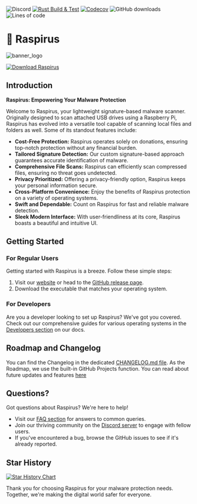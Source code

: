 ![Discord](https://img.shields.io/discord/1132753101485514774?logo=discord&label=Join%20the%20Discord)
[![Rust Build & Test](https://github.com/Benji377/Raspirus/actions/workflows/rust.yml/badge.svg)](https://github.com/Benji377/Raspirus/actions/workflows/rust.yml)
[![Codecov](https://codecov.io/gh/Raspirus/Raspirus/branch/main/graph/badge.svg?token=0GFFWY7YBP)](https://codecov.io/gh/Raspirus/Raspirus)
![GitHub downloads](https://img.shields.io/github/downloads/Raspirus/Raspirus/total?label=Downloads)
![Lines of code](https://img.shields.io/tokei/lines/github/badges/shields?label=Lines%20of%20Code)

# :rocket: Raspirus
![banner_logo](https://user-images.githubusercontent.com/50681275/223684389-ed0f104f-c183-4223-9723-c268e7cc5268.png)

[![Download Raspirus](https://a.fsdn.com/con/app/sf-download-button)](https://sourceforge.net/projects/raspirus/files/latest/download)

## Introduction

**Raspirus: Empowering Your Malware Protection**

Welcome to Raspirus, your lightweight signature-based malware scanner. Originally designed to scan attached USB drives using a Raspberry Pi, Raspirus has evolved into a versatile tool capable of scanning local files and folders as well. Some of its standout features include:

- **Cost-Free Protection:** Raspirus operates solely on donations, ensuring top-notch protection without any financial burden.
- **Tailored Signature Detection:** Our custom signature-based approach guarantees accurate identification of malware.
- **Comprehensive File Scans:** Raspirus can efficiently scan compressed files, ensuring no threat goes undetected.
- **Privacy Prioritized:** Offering a privacy-friendly option, Raspirus keeps your personal information secure.
- **Cross-Platform Convenience:** Enjoy the benefits of Raspirus protection on a variety of operating systems.
- **Swift and Dependable:** Count on Raspirus for fast and reliable malware detection.
- **Sleek Modern Interface:** With user-friendliness at its core, Raspirus boasts a beautiful and intuitive UI.

## Getting Started

### For Regular Users

Getting started with Raspirus is a breeze. Follow these simple steps:

1. Visit our [website](https://raspirus.deno.dev) or head to the [GitHub release page](https://github.com/Raspirus/Raspirus/releases/latest).
2. Download the executable that matches your operating system.

### For Developers

Are you a developer looking to set up Raspirus? We've got you covered. Check out our comprehensive guides for various operating systems in the [Developers section](https://raspirus.github.io/docs/developers) on our docs.

## Roadmap and Changelog

You can find the Changelog in the dedicated [CHANGELOG.md file](./CHANGELOG.md). As the Roadmap, we use the built-in GitHub Projects function. You can read about future updates and features [here](https://github.com/orgs/Raspirus/projects/3)

## Questions?

Got questions about Raspirus? We're here to help!

- Visit our [FAQ section](https://raspirus.github.io/docs/faq) for answers to common queries.
- Join our thriving community on the [Discord server](https://discord.gg/Vx7fW9PA8B) to engage with fellow users.
- If you've encountered a bug, browse the GitHub issues to see if it's already reported.

## Star History

<a href="https://star-history.com/#Raspirus/Raspirus&Date">
  <picture>
    <source media="(prefers-color-scheme: dark)" srcset="https://api.star-history.com/svg?repos=Raspirus/Raspirus&type=Date&theme=dark" />
    <source media="(prefers-color-scheme: light)" srcset="https://api.star-history.com/svg?repos=Raspirus/Raspirus&type=Date" />
    <img alt="Star History Chart" src="https://api.star-history.com/svg?repos=Raspirus/Raspirus&type=Date" />
  </picture>
</a>


Thank you for choosing Raspirus for your malware protection needs. Together, we're making the digital world safer for everyone.
